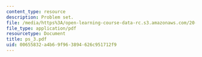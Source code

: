 ```yaml
---
content_type: resource
description: Problem set.
file: /media/https%3A/open-learning-course-data-rc.s3.amazonaws.com/20-410j-molecular-cellular-and-tissue-biomechanics-be-410j-spring-2003/00655832a4b69f963894626c951712f9_ps_3.pdf
file_type: application/pdf
resourcetype: Document
title: ps_3.pdf
uid: 00655832-a4b6-9f96-3894-626c951712f9
---
```

